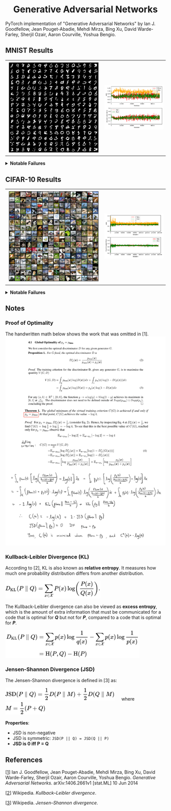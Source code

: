 <!-- 
mlpi
title: Generative Adversarial Networks
authors: Ian J. Goodfellow, Jean Pouget-Abadie, Mehdi Mirza, Bing Xu, David Warde-Farley, Sherjil Ozair, Aaron Courville, Yoshua Bengio
images: models/mnist/05_20_2022/14_56_30/samples/final.png, models/cifar10/05_20_2022/11_00_26_increased_momentum/samples/final.png, models/mnist/05_20_2022/14_56_30/metrics.png, models/cifar10/05_20_2022/11_00_26_increased_momentum/metrics.png
category: Architectures/Generative Adversarial Networks
--> 


<h1 align="center">Generative Adversarial Networks</h1>

PyTorch implementation of "Generative Adversarial Networks" by Ian J. Goodfellow, Jean Pouget-Abadie, Mehdi Mirza, 
Bing Xu, David Warde-Farley, Sherjil Ozair, Aaron Courville, Yoshua Bengio.


## MNIST Results

<table><tr>
    <td>
        <img src="models/mnist/05_20_2022/14_56_30/samples/final.png" />
    </td>
    <td>
        <img src="models/mnist/05_20_2022/14_56_30/metrics.png" />
    </td>
</tr></table>


<details><summary><b>Notable Failures</b></summary>

### Modal Collapse
<table><tr>
    <td>
        <img src="models/mnist/04_23_2022/20_48_49_modal_collapse/samples/final.png" />
    </td>
    <td>
        <img src="models/mnist/04_23_2022/20_48_49_modal_collapse/metrics.png" />
    </td>
</tr></table>


### Convergence Fail
<table><tr>
    <td>
        <img src="models/mnist/04_23_2022/21_39_37_convergence_fail/samples/final.png" />
    </td>
    <td>
        <img src="models/mnist/04_23_2022/21_39_37_convergence_fail/metrics.png" />
    </td>
</tr></table>


### Discriminator using Batch Normalization
<table><tr>
    <td>
        <img src="models/mnist/05_14_2022/13_00_31_d_batchnorm/samples/final.png" />
    </td>
    <td>
        <img src="models/mnist/05_14_2022/13_00_31_d_batchnorm/metrics.png" />
    </td>
</tr></table>

</details>









## CIFAR-10 Results

<table><tr>
    <td>
        <img src="models/cifar10/05_20_2022/11_00_26_increased_momentum/samples/final.png" />
    </td>
    <td>
        <img src="models/cifar10/05_20_2022/11_00_26_increased_momentum/metrics.png" />
    </td>
</tr></table>


<details><summary><b>Notable Failures</b></summary>

### De-meaned Data
<table><tr>
    <td>
        <img src="models/cifar10/05_18_2022/15_20_38_subtracted_mean/samples/final.png" />
    </td>
    <td>
        <img src="models/cifar10/05_18_2022/15_20_38_subtracted_mean/metrics.png" />
    </td>
</tr></table>


### Low Dropout
<table><tr>
    <td>
        <img src="models/cifar10/05_19_2022/16_14_33_discriminator_dropout/samples/final.png" />
    </td>
    <td>
        <img src="models/cifar10/05_19_2022/16_14_33_discriminator_dropout/metrics.png" />
    </td>
</tr></table>


### High Learning Rate
<table><tr>
    <td>
        <img src="models/cifar10/05_19_2022/18_41_08_doubled_learning_rate/samples/cp_97750.png" />
    </td>
    <td>
        <img src="models/cifar10/05_19_2022/18_41_08_doubled_learning_rate/metrics.png" />
    </td>
</tr></table>

</details>




## Notes
### Proof of Optimality
The handwritten math below shows the work that was omitted in [1].
![](images/optimality.png)

### Kullback-Leibler Divergence (KL)
According to [2], KL is also known as **relative entropy**. It measures how much one probability distribution differs from another distribution.

![](images/kullback_leibler.png)

The Kullback-Leibler divergence can also be viewed as **excess entropy**, which is the amount of
extra information that must be communicated for a code that is optimal for **_Q_** but not for **_P_**, compared to a code that
is optimal for **_P_**.

![](images/kullback_leibler_motivation.png)


### Jensen-Shannon Divergence (JSD)
The Jensen-Shannon divergence is defined in [3] as:

![](images/jensen_shannon.png) &emsp; where &emsp; ![](images/jsd_m.png)

**Properties**:
- JSD is non-negative
- JSD is symmetric: `JSD(P || Q) = JSD(Q || P)`
- **JSD is 0 iff P = Q**




## References
[[1](https://arxiv.org/abs/1406.2661)] Ian J. Goodfellow, Jean Pouget-Abadie, Mehdi Mirza, Bing Xu, David Warde-Farley, 
Sherjil Ozair, Aaron Courville, Yoshua Bengio. _Generative Adversarial Networks_. 
arXiv:1406.2661v1 [stat.ML] 10 Jun 2014

[[2](https://en.wikipedia.org/wiki/Kullback%E2%80%93Leibler_divergence)] Wikipedia. _Kullback–Leibler divergence_.

[[3](https://en.wikipedia.org/wiki/Jensen%E2%80%93Shannon_divergence)] Wikipedia. _Jensen–Shannon divergence_.

